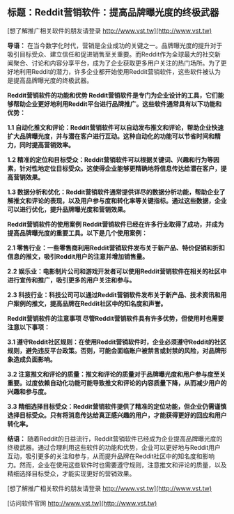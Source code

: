 ## **标题：Reddit营销软件：提高品牌曝光度的终极武器**

[想了解推广相关软件的朋友请登录 http://www.vst.tw](http://www.vst.tw)

**导语：**
在当今数字化时代，营销是企业成功的关键之一。品牌曝光度的提升对于吸引目标受众、建立信任和促进销售至关重要。而Reddit作为全球最大的社交新闻聚合、讨论和内容分享平台，成为了企业获取更多用户关注的热门场所。为了更好地利用Reddit的潜力，许多企业都开始使用Reddit营销软件，这些软件被认为是提高品牌曝光度的终极武器。

**Reddit营销软件的功能和优势 Reddit营销软件是专门为企业设计的工具，它们能够帮助企业更好地利用Reddit平台进行品牌推广。这些软件通常具有以下功能和优势：**

**1.1 自动化推文和评论：Reddit营销软件可以自动发布推文和评论，帮助企业快速扩大品牌曝光度，并与潜在客户进行互动。这种自动化的功能可以节省时间和精力，同时提高营销效率。**

**1.2 精准的定位和目标受众：Reddit营销软件可以根据关键词、兴趣和行为等因素，针对性地定位目标受众。这使得企业能够更精确地将信息传达给潜在客户，提高营销效果。**

**1.3 数据分析和优化：Reddit营销软件通常提供详尽的数据分析功能，帮助企业了解推文和评论的表现，以及用户参与度和转化率等关键指标。通过这些数据，企业可以进行优化，提升品牌曝光度和营销效果。**

**Reddit营销软件的使用案例 Reddit营销软件已经在许多行业取得了成功，并成为提高品牌曝光度的重要工具。以下是几个使用案例：**

**2.1 零售行业：一些零售商利用Reddit营销软件发布关于新产品、特价促销和折扣信息的推文，吸引Reddit用户的注意并增加销售量。**

**2.2 娱乐业：电影制片公司和游戏开发者可以使用Reddit营销软件在相关的社区中进行宣传和推广，吸引更多的用户关注和参与。**

**2.3 科技行业：科技公司可以通过Reddit营销软件发布关于新产品、技术资讯和用户案例的推文，提高品牌在Reddit社区中的知名度和声誉。**

**Reddit营销软件的注意事项 尽管Reddit营销软件具有许多优势，但使用时也需要注意以下事项：**

**3.1 遵守Reddit社区规则：在使用Reddit营销软件时，企业必须遵守Reddit的社区规则，避免违反平台政策。否则，可能会面临账户被禁言或封禁的风险，对品牌形象造成负面影响。**

**3.2 注意推文和评论的质量：推文和评论的质量对于品牌曝光度和用户参与度至关重要。过度依赖自动化功能可能导致推文和评论的内容质量下降，从而减少用户的兴趣和参与度。**

**3.3 精细选择目标受众：Reddit营销软件提供了精准的定位功能，但企业仍需谨慎选择目标受众。只有将消息传达给真正感兴趣的用户，才能获得更好的回应和用户转化率。**

**结语：**
随着Reddit的日益流行，Reddit营销软件已经成为企业提高品牌曝光度的终极武器。通过合理利用这些软件的功能和优势，企业可以更好地与Reddit用户互动，吸引更多的关注和参与，从而提升品牌在Reddit社区中的知名度和影响力。然而，企业在使用这些软件时也需要遵守规则，注意推文和评论的质量，以及精细选择目标受众，才能实现更好的营销效果。

[想了解推广相关软件的朋友请登录 http://www.vst.tw](http://www.vst.tw)


[访问软件官网 http://www.vst.tw](http://www.vst.tw)
